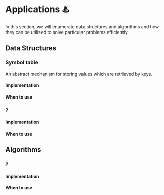 # Applications :hotsprings:

In this section, we will enumerate data structures and algorithms and how they can be utilized to solve particular
problems efficiently.

## Data Structures

### Symbol table

An abstract mechanism for storing values which are retrieved by keys.

#### Implementation

#### When to use

### ?

#### Implementation

#### When to use

## Algorithms

### ?

#### Implementation

#### When to use
